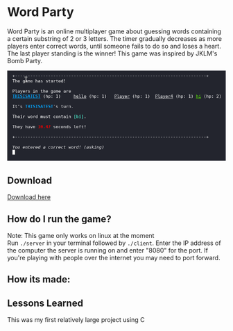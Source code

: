 # Word Party
Word Party is an online multiplayer game about guessing words containing a certain substring of 2 or 3 letters. The timer gradually decreases as more players enter correct words, until someone fails to do so and loses a heart. The last player standing is the winner!
This game was inspired by JKLM's Bomb Party.

![game preview](Preview_img3.png)

## Download
[Download here](https://github.com/dxia2p/Word-Party/tags)

## How do I run the game?
Note: This game only works on linux at the moment\
Run `./server` in your terminal followed by `./client`. Enter the IP address of the computer the server is running on and enter "8080" for the port. If you're playing with people over the internet you may need to port forward.

## How its made:

## Lessons Learned
This was my first relatively large project using C
